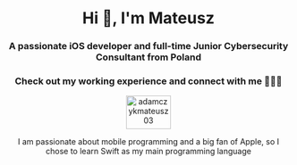 <h1 align="center">Hi 👋, I'm Mateusz</h1>
<h3 align="center">A passionate iOS developer and full-time Junior Cybersecurity Consultant from Poland</h3>

<h3 align="center">Check out my working experience and connect with me 👨🏻‍💻</h3>
<p align="center">
<a href="https://linkedin.com/in/adamczykmateusz03" target="blank"><img align="center" src="https://raw.githubusercontent.com/rahuldkjain/github-profile-readme-generator/master/src/images/icons/Social/linked-in-alt.svg" alt="adamczykmateusz03" height="60" width="80" /></a>
</p>

<p align="center">I am passionate about mobile programming and a big fan of Apple, so I chose to learn Swift as my main programming language </p>






